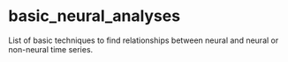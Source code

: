 # basic_neural_analyses
List of basic techniques to find relationships between neural and neural or non-neural time series.
